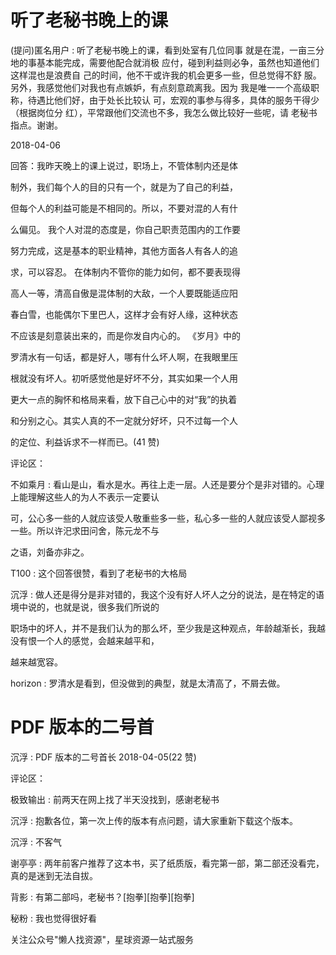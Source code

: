 # 听了老秘书晚上的课

(提问)匿名用户 : 听了老秘书晚上的课，看到处室有几位同事 就是在混，一亩三分地的事基本能完成，需要他配合就消极 应付，碰到利益则必争，虽然也知道他们这样混也是浪费自 己的时间，他不干或许我的机会更多一些，但总觉得不舒 服。 另外，我感觉他们对我也有点嫉妒，有点刻意疏离我。因为 我是唯一一个高级职称，待遇比他们好，由于处长比较认 可，宏观的事参与得多，具体的服务干得少（根据岗位分 红），平常跟他们交流也不多，我怎么做比较好一些呢，请 老秘书指点。谢谢。

2018-04-06

回答：我昨天晚上的课上说过，职场上，不管体制内还是体

制外，我们每个人的目的只有一个，就是为了自己的利益，

但每个人的利益可能是不相同的。所以，不要对混的人有什

么偏见。 我个人对混的态度是，你自己职责范围内的工作要

努力完成，这是基本的职业精神，其他方面各人有各人的追

求，可以容忍。 在体制内不管你的能力如何，都不要表现得

高人一等，清高自傲是混体制的大敌，一个人要既能适应阳

春白雪，也能偶尔下里巴人，这样才会有好人缘，这种状态

不应该是刻意装出来的，而是你发自内心的。 《岁月》中的

罗清水有一句话，都是好人，哪有什么坏人啊，在我眼里压

根就没有坏人。初听感觉他是好坏不分，其实如果一个人用

更大一点的胸怀和格局来看，放下自己心中的对“我”的执着

和分别之心。其实人真的不一定就分好坏，只不过每一个人

的定位、利益诉求不一样而已。(41 赞)

评论区：

不如乘月 : 看山是山，看水是水。再往上走一层。人还是要分个是非对错的。心理上能理解这些人的为人不表示一定要认

可，公心多一些的人就应该受人敬重些多一些，私心多一些的人就应该受人鄙视多一些。所以许汜求田问舍，陈元龙不与

之语，刘备亦非之。

T100 : 这个回答很赞，看到了老秘书的大格局

沉浮 : 做人还是得分是非对错的，我这个没有好人坏人之分的说法，是在特定的语境中说的，也就是说，很多我们所说的

职场中的坏人，并不是我们认为的那么坏，至少我是这种观点，年龄越渐长，我越没有恨一个人的感觉，会越来越平和，

越来越宽容。

horizon : 罗清水是看到，但没做到的典型，就是太清高了，不屑去做。

# PDF 版本的二号首

沉浮 : PDF 版本的二号首长 2018-04-05(22 赞)

评论区：

极致输出 : 前两天在网上找了半天没找到，感谢老秘书

沉浮 : 抱歉各位，第一次上传的版本有点问题，请大家重新下载这个版本。

沉浮 : 不客气

谢亭亭 : 两年前客户推荐了这本书，买了纸质版，看完第一部，第二部还没看完，真的是迷到无法自拔。

背影 : 有第二部吗，老秘书？[抱拳][抱拳][抱拳]

秘粉 : 我也觉得很好看

关注公众号"懒人找资源"，星球资源一站式服务